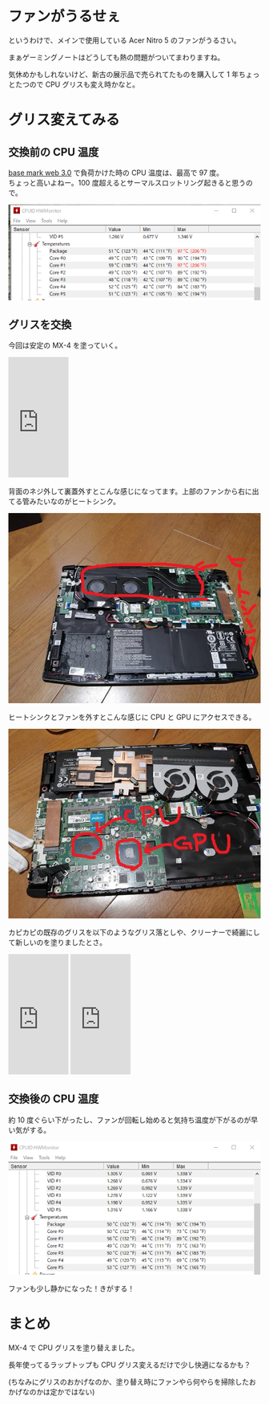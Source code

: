 <!--
.. title: ノートPCのCPUグリスを塗りなおしてみた
.. slug: cpu-grease-laptop
.. date: 2021-09-26 02:10:53 UTC+09:00
.. tags: 
.. category: 
.. link: 
.. description: 
.. type: text
-->

# ファンがうるせぇ

というわけで、メインで使用している Acer Nitro 5 のファンがうるさい。

まぁゲーミングノートはどうしても熱の問題がついてまわりますね。

気休めかもしれないけど、新古の展示品で売られてたものを購入して 1 年ちょっとたつので CPU グリスも変え時かなと。

<!-- TEASER_END -->

# グリス変えてみる

## 交換前の CPU 温度

[base mark web 3.0](https://web.basemark.com/) で負荷かけた時の CPU 温度は、最高で 97 度。  
ちょっと高いよねー。100 度超えるとサーマルスロットリング起きると思うので。

![交換前CPU温度](../../images/posts/hdw/cpu-grease-before-cpu-temp.png)

## グリスを交換

今回は安定の MX-4 を塗っていく。

<iframe style="width:120px;height:240px;" marginwidth="0" marginheight="0" scrolling="no" frameborder="0" src="https://rcm-fe.amazon-adsystem.com/e/cm?ref=qf_sp_asin_til&t=peschangel-22&m=amazon&o=9&p=8&l=as1&IS2=1&detail=1&asins=B084VQ2XTQ&linkId=f7e0016b404c41680b4efb14daf9f0a2&bc1=000000&amp;lt1=_blank&fc1=333333&lc1=0066c0&bg1=ffffff&f=ifr">
</iframe>

背面のネジ外して裏蓋外すとこんな感じになってます。上部のファンから右に出てる管みたいなのがヒートシンク。

![nitro5中](../../images/posts/hdw/nitro5-inside.jpg)

ヒートシンクとファンを外すとこんな感じに CPU と GPU にアクセスできる。

![nitro5中2](../../images/posts/hdw/nitro5-inside-heatsink.jpg)

カピカピの既存のグリスを以下のようなグリス落としや、クリーナーで綺麗にして新しいのを塗りましたとさ。

<iframe style="width:120px;height:240px;" marginwidth="0" marginheight="0" scrolling="no" frameborder="0" src="https://rcm-fe.amazon-adsystem.com/e/cm?ref=tf_til&t=peschangel-22&m=amazon&o=9&p=8&l=as1&IS2=1&detail=1&asins=B07XDS97NJ&linkId=0452ca67689f93bc6816f6344ffb9b31&bc1=000000&amp;lt1=_blank&fc1=333333&lc1=0066c0&bg1=ffffff&f=ifr">
</iframe>
<iframe style="width:120px;height:240px;" marginwidth="0" marginheight="0" scrolling="no" frameborder="0" src="https://rcm-fe.amazon-adsystem.com/e/cm?ref=tf_til&t=peschangel-22&m=amazon&o=9&p=8&l=as1&IS2=1&detail=1&asins=B00430EX2E&linkId=64bb7f6b9210e029cbbb5f6c1711a351&bc1=000000&amp;lt1=_blank&fc1=333333&lc1=0066c0&bg1=ffffff&f=ifr">
</iframe>

## 交換後の CPU 温度

約 10 度ぐらい下がったし、ファンが回転し始めると気持ち温度が下がるのが早い気がする。

![交換後のCPU温度](../../images/posts/hdw/cpu-grease-after-cpu-temp.png)

ファンも少し静かになった！きがする！

# まとめ

MX-4 で CPU グリスを塗り替えました。

長年使ってるラップトップも CPU グリス変えるだけで少し快適になるかも？

(ちなみにグリスのおかげなのか、塗り替え時にファンやら何やらを掃除したおかげなのかは定かではない)
